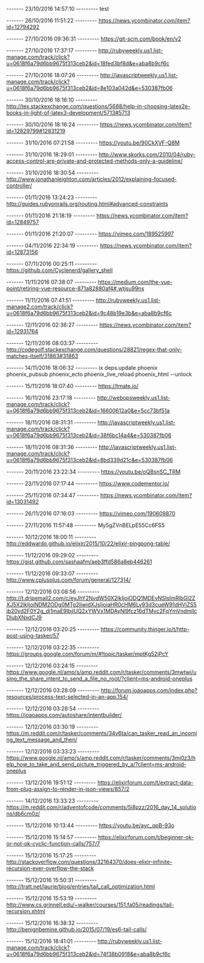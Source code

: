 
------- 23/10/2016 14:57:10 ---------
test

------- 26/10/2016 11:51:22 ---------
https://news.ycombinator.com/item?id=12794292

------- 27/10/2016 09:36:31 ---------
https://git-scm.com/book/en/v2

------- 27/10/2016 17:37:17 ---------
http://rubyweekly.us1.list-manage.com/track/click?u=0618f6a79d6bb9675f313ceb2&id=18fed3bf8d&e=aba8b9cf6c

------- 27/10/2016 18:07:26 ---------
http://javascriptweekly.us1.list-manage.com/track/click?u=0618f6a79d6bb9675f313ceb2&id=8e103a042d&e=530387fb06

------- 30/10/2016 18:16:10 ---------
http://tex.stackexchange.com/questions/5688/help-in-choosing-latex2e-books-in-light-of-latex3-development/5713#5713

------- 30/10/2016 18:16:24 ---------
https://news.ycombinator.com/item?id=12829799#12831219

------- 31/10/2016 07:21:58 ---------
https://youtu.be/90CkXVF-Q8M

------- 31/10/2016 18:29:01 ---------
http://www.skorks.com/2010/04/ruby-access-control-are-private-and-protected-methods-only-a-guideline/

------- 31/10/2016 18:30:54 ---------
http://www.jonathanleighton.com/articles/2012/explaining-focused-controller/

------- 01/11/2016 13:24:23 ---------
http://guides.rubyonrails.org/routing.html#advanced-constraints

------- 01/11/2016 21:18:19 ---------
https://news.ycombinator.com/item?id=12849757

------- 01/11/2016 21:20:07 ---------
https://vimeo.com/189525997

------- 04/11/2016 22:34:19 ---------
https://news.ycombinator.com/item?id=12873156

------- 07/11/2016 00:25:11 ---------
https://github.com/Cyclenerd/gallery_shell

------- 11/11/2016 07:38:07 ---------
https://medium.com/the-vue-point/retiring-vue-resource-871a82880af4#.wtjsu99ns

------- 11/11/2016 07:41:51 ---------
http://rubyweekly.us1.list-manage2.com/track/click?u=0618f6a79d6bb9675f313ceb2&id=9c48b19e3b&e=aba8b9cf6c

------- 12/11/2016 02:36:27 ---------
https://news.ycombinator.com/item?id=12931764

------- 12/11/2016 08:03:37 ---------
http://codegolf.stackexchange.com/questions/28821/regex-that-only-matches-itself/31863#31863

------- 14/11/2016 18:06:32 ---------
ix deps.update phoenix phoenix_pubsub phoenix_ecto phoenix_live_reload phoenix_html --unlock

------- 15/11/2016 18:07:40 ---------
https://tmate.io/

------- 16/11/2016 23:17:18 ---------
http://webopsweekly.us1.list-manage.com/track/click?u=0618f6a79d6bb9675f313ceb2&id=16600612a0&e=5cc73bf51a

------- 18/11/2016 08:31:31 ---------
http://javascriptweekly.us1.list-manage.com/track/click?u=0618f6a79d6bb9675f313ceb2&id=38f6bc14a4&e=530387fb06

------- 18/11/2016 08:31:36 ---------
http://javascriptweekly.us1.list-manage.com/track/click?u=0618f6a79d6bb9675f313ceb2&id=8bd339d21c&e=530387fb06

------- 20/11/2016 23:22:34 ---------
https://youtu.be/oQBsnSC_TRM

------- 23/11/2016 07:17:44 ---------
https://www.codementor.io/

------- 25/11/2016 07:34:47 ---------
https://news.ycombinator.com/item?id=13031492

------- 26/11/2016 07:16:03 ---------
https://vimeo.com/190609870

------- 27/11/2016 11:57:48 ---------
My5gZVnBELpE55Cc6FS5

------- 10/12/2016 18:00:11 ---------
http://eddwardo.github.io/elixir/2015/10/22/elixir-pingpong-table/

------- 11/12/2016 09:29:02 ---------
https://gist.github.com/sashaafm/aeb3ffd586a8eb446261

------- 11/12/2016 09:33:07 ---------
http://www.cplusplus.com/forum/general/127314/

------- 12/12/2016 03:08:56 ---------
http://t.dripemail2.com/c/eyJhY2NvdW50X2lkIjoiODQ1MDEyNSIsImRlbGl2ZXJ5X2lkIjoiNDM2ODg0MTg2IiwidXJsIjoiaHR0cHM6Ly93d3cueW91dHViZS5jb20vd2F0Y2g_dj1maE9IbjlUQ2xYWVx1MDAyNl9fcz16dTMyc2FqYmVndmllcDlubXNxdCJ9

------- 12/12/2016 03:20:25 ---------
https://community.thinger.io/t/http-post-using-tasker/57

------- 12/12/2016 03:22:35 ---------
https://groups.google.com/forum/m/#!topic/tasker/mptKg52jPcY

------- 12/12/2016 03:24:15 ---------
https://www.google.nl/amp/s/amp.reddit.com/r/tasker/comments/3mwtwi/using_the_share_intent_to_send_a_file_no_root/?client=ms-android-oneplus

------- 12/12/2016 03:28:09 ---------
http://forum.joaoapps.com/index.php?resources/process-text-selected-in-an-app.154/

------- 12/12/2016 03:28:54 ---------
https://joaoapps.com/autoshare/intentbuilder/

------- 12/12/2016 03:30:19 ---------
https://m.reddit.com/r/tasker/comments/34v6ta/can_tasker_read_an_incoming_text_message_and_then/

------- 12/12/2016 03:33:23 ---------
https://www.google.nl/amp/s/amp.reddit.com/r/tasker/comments/3mj0z3/help_how_to_take_and_send_picture_triggered_by_a/?client=ms-android-oneplus

------- 13/12/2016 19:51:12 ---------
https://elixirforum.com/t/extract-data-from-plug-assign-to-render-in-json-views/857/2

------- 14/12/2016 13:33:23 ---------
https://m.reddit.com/r/adventofcode/comments/5i8pzz/2016_day_14_solutions/db6cm0z/

------- 15/12/2016 10:13:44 ---------
https://youtu.be/ayc_qpB-93o

------- 15/12/2016 15:14:57 ---------
https://elixirforum.com/t/beginner-ok-or-not-ok-cyclic-function-calls/757/7

------- 15/12/2016 15:17:25 ---------
http://stackoverflow.com/questions/32164370/does-elixir-infinite-recursion-ever-overflow-the-stack

------- 15/12/2016 15:50:31 ---------
http://tratt.net/laurie/blog/entries/tail_call_optimization.html

------- 15/12/2016 15:53:19 ---------
http://www.cs.grinnell.edu/~walker/courses/151.fa05/readings/tail-recursion.xhtml

------- 15/12/2016 16:38:32 ---------
http://benignbemine.github.io/2015/07/19/es6-tail-calls/

------- 15/12/2016 18:41:01 ---------
http://rubyweekly.us1.list-manage.com/track/click?u=0618f6a79d6bb9675f313ceb2&id=74f38b0918&e=aba8b9cf6c
